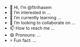 - 👋 Hi, I’m @fitrihasem
- 👀 I’m interested in ...
- 🌱 I’m currently learning ...
- 💞️ I’m looking to collaborate on ...
- 📫 How to reach me ...
- 😄 Pronouns: ...
- ⚡ Fun fact: ...

<!---
fitrihasem/fitrihasem is a ✨ special ✨ repository because its `README.md` (this file) appears on your GitHub profile.
You can click the Preview link to take a look at your changes.
--->
